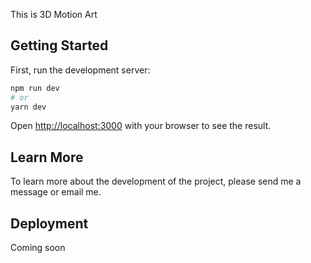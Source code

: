 This is 3D Motion Art

## Getting Started

First, run the development server:

```bash
npm run dev
# or
yarn dev
```

Open [http://localhost:3000](http://localhost:3000) with your browser to see the result.


## Learn More

To learn more about the development of the project, please send me a message or email me.

## Deployment

Coming soon
